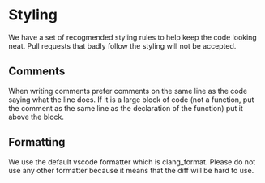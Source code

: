 # Styling
We have a set of recogmended styling rules to help keep the code looking neat. Pull requests that badly follow the styling will not be accepted.

## Comments
When writing comments prefer comments on the same line as the code saying what the line does. If it is a large block of code (not a function, put the comment as the same line as the declaration of the function) put it above the block.

## Formatting 
We use the default vscode formatter which is clang_format. Please do not use any other formatter because it means that the diff will be hard to use.